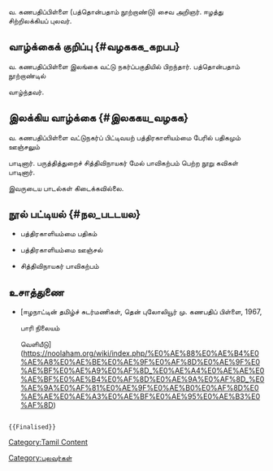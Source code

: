 வ. கணபதிப்பிள்ளை (பத்தொன்பதாம் நூற்றாண்டு) சைவ அறிஞர். ஈழத்து சிற்றிலக்கியப் புலவர்.

## வாழ்க்கைக் குறிப்பு {#வழககக_கறபப}

வ. கணபதிப்பிள்ளை இலங்கை வட்டு நகர்ப்பகுதியில் பிறந்தார். பத்தொன்பதாம் நூற்றாண்டில்
வாழ்ந்தவர்.

## இலக்கிய வாழ்க்கை {#இலககய_வழகக}

வ. கணபதிப்பிள்ளை வட்டுநகர்ப் பிட்டிவயற் பத்திரகாளியம்மை பேரில் பதிகமும் ஊஞ்சலும்
பாடினார். பருத்தித்துறைச் சித்திவிநாயகர் மேல் பாவிகற்பம் பெற்ற நூறு கவிகள் பாடினார்.
இவருடைய பாடல்கள் கிடைக்கவில்லை.

## நூல் பட்டியல் {#நல_படடயல}

-   பத்திரகாளியம்மை பதிகம்
-   பத்திரகாளியம்மை ஊஞ்சல்
-   சித்திவிநாயகர் பாவிகற்பம்

## உசாத்துணை

-   [ஈழநாட்டின் தமிழ்ச் சுடர்மணிகள், தென் புலோலியூர் மு. கணபதிப் பிள்ளை, 1967,
    பாரி நிலையம்
    வெளியீடு](https://noolaham.org/wiki/index.php/%E0%AE%88%E0%AE%B4%E0%AE%A8%E0%AE%BE%E0%AE%9F%E0%AF%8D%E0%AE%9F%E0%AE%BF%E0%AE%A9%E0%AF%8D_%E0%AE%A4%E0%AE%AE%E0%AE%BF%E0%AE%B4%E0%AF%8D%E0%AE%9A%E0%AF%8D_%E0%AE%9A%E0%AF%81%E0%AE%9F%E0%AE%B0%E0%AF%8D%E0%AE%AE%E0%AE%A3%E0%AE%BF%E0%AE%95%E0%AE%B3%E0%AF%8D)

```{=mediawiki}
{{Finalised}}
```
[Category:Tamil Content](Category:Tamil_Content "wikilink")
[Category:புலவர்கள்](Category:புலவர்கள் "wikilink")
